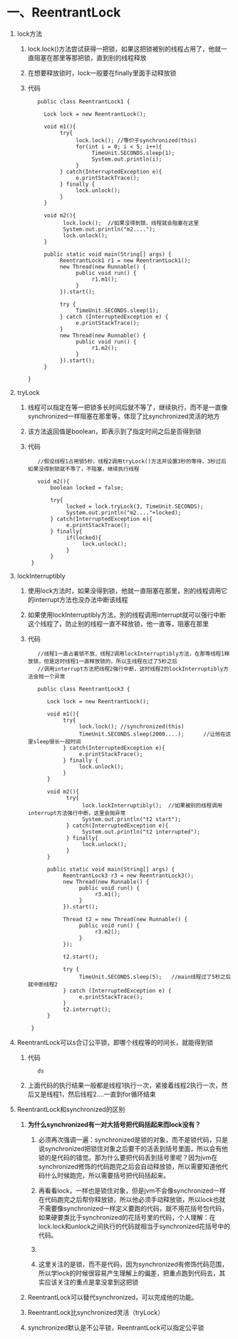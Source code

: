 # 一、ReentrantLock

   1. lock方法
   
      1. lock.lock()方法尝试获得一把锁，如果这把锁被别的线程占用了，他就一直阻塞在那里等那把锁，直到别的线程释放
      
      2. 在想要释放锁时，lock一般要在finally里面手动释放锁
      
      3. 代码
         
          ```
             public class ReentrantLock1 {
	
               Lock lock = new ReentrantLock();

               void m1(){
                    try{
                         lock.lock(); //等价于synchronized(this)
                         for(int i = 0; i < 5; i++){
                              TimeUnit.SECONDS.sleep(1);
                              System.out.println(i);
                         }
                    } catch(InterruptedException e){
                         e.printStackTrace();
                    } finally {
                         lock.unlock();
                    }
               }

               void m2(){
                     lock.lock();  //如果没得到锁，线程就会阻塞在这里
                     System.out.println("m2....");
                     lock.unlock();
               }

               public static void main(String[] args) {
                    ReentrantLock1 r1 = new ReentrantLock1();
                    new Thread(new Runnable() {
                         public void run() {
                              r1.m1();
                         }
                    }).start();

                    try {
                         TimeUnit.SECONDS.sleep(1);
                    } catch (InterruptedException e) {
                         e.printStackTrace();
                    }
                    new Thread(new Runnable() {
                         public void run() {
                              r1.m2();
                         }
                    }).start();
               }

          }
          ```
	  
   2. tryLock
   
      1. 线程可以指定在等一把锁多长时间后就不等了，继续执行，而不是一直像synchronized一样阻塞在那里等，体现了比synchronized灵活的地方
      
      2. 该方法返回值是boolean，即表示到了指定时间之后是否得到锁
      
      3. 代码
      
         ```
            //假设线程1占用锁5秒，线程2调用tryLock()方法并设置3秒的等待，3秒过后如果没得到锁就不等了，不阻塞，继续执行线程
            
            void m2(){
                boolean locked = false;

                try{
                     locked = lock.tryLock(3, TimeUnit.SECONDS);
                     System.out.println("m2...."+locked);
                } catch(InterruptedException e){
                     e.printStackTrace();
                } finally{
                     if(locked){
                          lock.unlock();
                     }
                }
          }
         ```
	 
   3. lockInterruptibly      
   
      1. 使用lock方法时，如果没得到锁，他就一直阻塞在那里，別的线程调用它的interrupt方法也没办法中断该线程
      
      2. 如果使用lockInterruptibly方法，別的线程调用interrupt就可以强行中断这个线程了，防止别的线程一直不释放锁，他一直等，阻塞在那里
      
      3. 代码
      
         ```
            //线程1一直占着锁不放，线程2调用lockInterruptibly方法，在那等线程1释放锁，但是这时线程1一直释放锁的，所以主线程在过了5秒之后
            //调用interrupt方法把线程2强行中断，这时线程2的lockInterruptibly方法会抛一个异常
            
            public class ReentrantLock3 {
	
               Lock lock = new ReentrantLock();

               void m1(){
                    try{
                         lock.lock(); //synchronized(this)
                         TimeUnit.SECONDS.sleep(2000....);      //让他在这里sleep很长一段时间
                    } catch(InterruptedException e){
                         e.printStackTrace();
                    } finally {
                         lock.unlock();
                    }
               }

               void m2(){
                     try{
                          lock.lockInterruptibly();  //如果被别的线程调用interrupt方法强行中断，这里会抛异常
                          System.out.println("t2 start");
                     } catch(InterruptedException e){
                          System.out.println("t2 interrupted");
                     } finally{
                          lock.unlock();
                     }
               }

               public static void main(String[] args) {
                    ReentrantLock3 r3 = new ReentrantLock3();
                    new Thread(new Runnable() {
                         public void run() {
                              r3.m1();
                         }
                    }).start();

                    Thread t2 = new Thread(new Runnable() {
                         public void run() {
                              r3.m2();
                         }
                    });

                    t2.start();

                    try {
                         TimeUnit.SECONDS.sleep(5);   //main线程过了5秒之后就中断线程2
                    } catch (InterruptedException e) {
                         e.printStackTrace();
                    }
                    t2.interrupt();
               }

          }
         ```	 
	 
   4. ReentrantLock可以s合订公平锁，即哪个线程等的时间长，就能得到锁
   
      1. 代码
   
         ```
            ds
         ```
	 
      2. 上面代码的执行结果一般都是线程1执行一次，紧接着线程2执行一次，然后又是线程1，然后线程2....一直到for循环结束
      
   5. ReentrantLock和synchronized的区别
  
      1. **为什么synchronized有一对大括号把代码括起来而lock没有？** 
     
         1. 必须再次强调一遍：synchronized是锁的对象，而不是锁代码，只是说synchronized把锁住对象之后要干的活丢到括号里面，所以会有他锁的是代码的错觉。那为什么要把代码丢到括号里呢？因为jvm在synchronized修饰的代码跑完之后会自动释放锁，所以需要知道他代码什么时候跑完，所以需要括号把代码括起来。
        
         2. 再看看lock，一样也是锁住对象，但是jvm不会像synchronized一样在代码跑完之后帮你释放锁，所以他必须手动释放锁，所以lock也就不需要像synchronized一样定义要跑的代码，就不用花括号包代码，如果硬要类比于synchronized的花括号里的代码，个人理解：在lock.lock和unlock之间执行的代码就相当于synchronized花括号中的代码。
        
         3. 
     
         4. 这里关注的是锁，而不是代码，因为synchronized有修饰代码范围，所以学lock的时候很容易产生理解上的偏差，把重点跑到代码去，其实应该关注的重点是拿没拿到这把锁

      2. ReentrantLock可以替代synchronized，可以完成他的功能。
     
      3. ReentrantLock比synchronized灵活（tryLock）
      
      4. synchronized默认是不公平锁，ReentrantLock可以指定公平锁      
  
     
